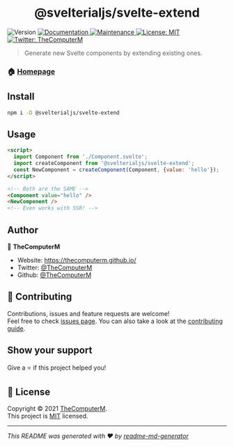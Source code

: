 <h1 align="center">@svelterialjs/svelte-extend</h1>
<p>
  <img alt="Version" src="https://img.shields.io/badge/version-1.0.0-blue.svg?cacheSeconds=2592000" />
  <a href="https://github.com/svelterialjs/svelte-extend#readme" target="_blank">
    <img alt="Documentation" src="https://img.shields.io/badge/documentation-yes-brightgreen.svg" />
  </a>
  <a href="https://github.com/svelterialjs/svelte-extend/graphs/commit-activity" target="_blank">
    <img alt="Maintenance" src="https://img.shields.io/badge/Maintained%3F-yes-green.svg" />
  </a>
  <a href="https://github.com/svelterialjs/svelte-extend/blob/master/LICENSE" target="_blank">
    <img alt="License: MIT" src="https://img.shields.io/github/license/TheComputerM/@svelterialjs/svelte-extend" />
  </a>
  <a href="https://twitter.com/TheComputerM" target="_blank">
    <img alt="Twitter: TheComputerM" src="https://img.shields.io/twitter/follow/TheComputerM.svg?style=social" />
  </a>
</p>

> Generate new Svelte components by extending existing ones.

### 🏠 [Homepage](https://github.com/svelterialjs/svelte-extend#readme)

## Install

```sh
npm i -D @svelterialjs/svelte-extend
```

## Usage

```html
<script>
  import Component from './Component.svelte';
  import createComponent from '@svelterialjs/svelte-extend';
  const NewComponent = createComponent(Component, {value: 'hello'});
</script>

<!-- Both are the SAME -->
<Component value="hello" />
<NewComponent />
<!-- Even works with SSR! -->
```

## Author

👤 **TheComputerM**

* Website: https://thecomputerm.github.io/
* Twitter: [@TheComputerM](https://twitter.com/TheComputerM)
* Github: [@TheComputerM](https://github.com/TheComputerM)

## 🤝 Contributing

Contributions, issues and feature requests are welcome!<br />Feel free to check [issues page](https://github.com/svelterialjs/svelte-extend/issues). You can also take a look at the [contributing guide](https://github.com/svelterialjs/svelte-extend/blob/master/CONTRIBUTING.md).

## Show your support

Give a ⭐️ if this project helped you!

## 📝 License

Copyright © 2021 [TheComputerM](https://github.com/TheComputerM).<br />
This project is [MIT](https://github.com/svelterialjs/svelte-extend/blob/master/LICENSE) licensed.

***
_This README was generated with ❤️ by [readme-md-generator](https://github.com/kefranabg/readme-md-generator)_
